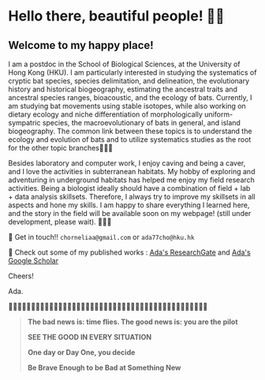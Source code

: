 # Hello there, beautiful people! 👊😏

## Welcome to my happy place!


I am a postdoc in the School of Biological Sciences, at the University of Hong Kong (HKU). I am particularly interested in studying the systematics of cryptic bat species, species delimitation, and delineation, the evolutionary history and historical biogeography, estimating the ancestral traits and ancestral species ranges, bioacoustic, and the ecology of bats. Currently, I am studying bat movements using stable isotopes, while also working on dietary ecology and niche differentiation of morphologically uniform-sympatric species, the macroevolutionary of bats in general, and island biogeography. The common link between these topics is to understand the ecology and evolution of bats and to utilize systematics studies as the root for the other topic branches🦇🦇🦇 


Besides laboratory and computer work, I enjoy caving and being a caver, and I love the activities in subterranean habitats. My hobby of exploring and adventuring in underground habitats has helped me enjoy my field research activities. Being a biologist ideally should have a combination of field + lab + data analysis skillsets. Therefore, I always try to improve my skillsets in all aspects and hone my skills. I am happy to share everything I learned here, and the story in the field will be available soon on my webpage! (still under development, please wait). 🦇🦇🦇


📧 Get in touch!! `chorneliaa@gmail.com` or `ada77cho@hku.hk`

📑 Check out some of my published works : [Ada's ResearchGate](https://www.researchgate.net/profile/Ada-Chornelia) and [Ada's Google Scholar](https://scholar.google.com.hk/citations?hl=en&user=DRDqstQAAAAJ)


Cheers! 


Ada.

🐸🐸🐸🐸🐸🐸🐸🐸🐸🐸🐸🐸🐸🐸🐸🐸🐸🐸🐸🐸🐸🐸🐸🐸🐸🐸🐸🐸🐸🐸🐸🐸🐸🐸🐸🐸🐸🐸🐸🐸🐸🐸🐸🐸
> **The bad news is: time flies. The good news is: you are the pilot**
> 
> 
> **SEE THE GOOD IN EVERY SITUATION**
>
> 
> **One day or Day One, you decide**
>
> 
> **Be Brave Enough to be Bad at Something New**



